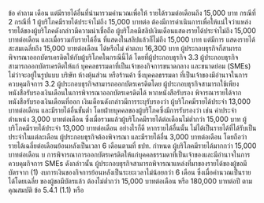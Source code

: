 ข้อ
คำถาม
เดือน แต่มีรายได้อื่นที่นำมารวมคำนวณเพื่อให้
รายได้รวมต่อเดือนถึง 15,000 บาท
กรณีที่ 2
กรณีที่ 1
ผู้บริโภคมีรายได้ประจำไม่ถึง 15,000 บาทต่อ ต้องมีการดำเนินการเพื่อให้แน่ใจว่าแหล่งรายได้ของผู้บริโภคดังกล่าวมีความน่าเชื่อถือ
ผู้บริโภคมีสลิปเงินเดือนแสดงรายได้ประจำไม่ถึง
15,000 บาทต่อเดือน และเมื่อรวมกับรายได้อื่น
ที่แสดงในสลิปแล้วก็ไม่ถึง 15,000 บาท แต่มีการ
แสดงรายได้สะสมเฉลี่ยถึง 15,000 บาทต่อเดือน
ได้หรือไม่
คําตอบ
16,300 บาท ผู้ประกอบธุรกิจก็สามารถพิจารณาออกบัตรเครดิตให้กับผู้บริโภคในกรณีนี้ได้ โดยที่ผู้ประกอบธุรกิจ
3.3 ผู้ประกอบธุรกิจสามารถออกบัตรเครดิตให้แก่
บุคคลธรรมดาที่เป็นเจ้าของกิจการขนาดกลาง
และขนาดย่อม (SMEs) ไม่ว่าจะอยู่ในรูปแบบ
บริษัท ห้างหุ้นส่วน หรือร้านค้า ซึ่งบุคคลธรรมดา
ที่เป็นเจ้าของมีอำนาจในการควบคุมกิจการ
3.2 ผู้ประกอบธุรกิจสามารถออกบัตรเครดิตโดย
ผู้ประกอบธุรกิจสามารถใช้เพียงหนังสือรับรองเงินเดือนในการพิจารณาออกบัตรเครดิตได้ หากหนังสือรับรอง
พิจารณารายได้จากหนังสือรับรองเงินเดือนที่ออก เงินเดือนดังกล่าวมีการระบุรับรองว่า ผู้บริโภคมีรายได้ประจำ 13,000 บาทต่อเดือน และมีรายได้อื่นขั้นต่ำ
โดยฝ่ายบุคคลของผู้บริโภคซึ่งมีการรับรองว่า เช่น ค่าประจำตำแหน่ง 3,000 บาทต่อเดือน ซึ่งเมื่อรวมแล้วผู้บริโภคมีรายได้ต่อเดือนไม่ต่ำกว่า 15,000 บาท
ผู้บริโภคมีรายได้ประจำ 13,000 บาทต่อเดือน อย่างไรก็ดี หากรายได้อื่นนั้น ไม่ได้เป็นรายได้ที่ได้รับเป็นประจำในแต่ละเดือน ผู้ประกอบธุรกิจต้องพิจารณา
และมีรายได้อื่น 3,000 บาทต่อเดือน โดยถือว่า รายได้เฉลี่ยต่อเดือนย้อนหลังเป็นเวลา 6 เดือนตามที่ ธปท. กำหนด
ผู้บริโภคมีรายได้มากกว่า 15,000 บาทต่อเดือน
บ
การพิจารณาการออกบัตรเครดิตให้แก่บุคคลธรรมดาที่เป็นเจ้าของและมีอำนาจในการควบคุมกิจการ
SMEs ดังกล่าวนั้น ผู้ประกอบธุรกิจสามารถพิจารณาแหล่งที่มาของรายได้ของผู้ขอมีบัตรจาก
(1) งบการเงินของกิจการย้อนหลังเป็นระยะเวลาไม่น้อยกว่า 6 เดือน ซึ่งเมื่อคำนวณเป็นรายได้โดยเฉลี่ย
ของผู้ขอมีบัตรแล้ว ต้องไม่ต่ำกว่า 15,000 บาทต่อเดือน หรือ 180,000 บาทต่อปี ตามคุณสมบัติ
ข้อ 5.4.1 (1.1) หรือ
